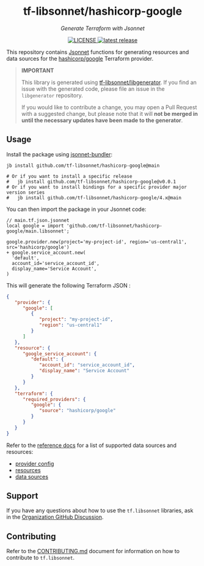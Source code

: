 <h1 align="center">tf-libsonnet/hashicorp-google</h1>

<p align="center">
  <em>Generate Terraform with Jsonnet</em>
</p>

<p align="center">
  <a href="https://github.com/tf-libsonnet/hashicorp-google/blob/main/LICENSE">
    <img alt="LICENSE" src="https://img.shields.io/github/license/tf-libsonnet/hashicorp-google?style=for-the-badge">
  </a>
  <a href="https://github.com/tf-libsonnet/hashicorp-google/releases/latest">
    <img alt="latest release" src="https://img.shields.io/github/v/release/tf-libsonnet/hashicorp-google?style=for-the-badge">
  </a>
</p>

This repository contains [Jsonnet](https://jsonnet.org/) functions for generating resources and data sources for the
[hashicorp/google](https://registry.terraform.io/providers/hashicorp/google) Terraform provider.

> **IMPORTANT**
>
> This library is generated using [tf-libsonnet/libgenerator](https://github.com/tf-libsonnet/libgenerator). If you find
> an issue with the generated code, please file an issue in the `libgenerator` repository.
>
> If you would like to contribute a change, you may open a Pull Request with a suggested change, but please note that it
> will **not be merged in until the necessary updates have been made to the generator**.

## Usage

Install the package using [jsonnet-bundler](https://github.com/jsonnet-bundler/jsonnet-bundler):

```
jb install github.com/tf-libsonnet/hashicorp-google@main

# Or if you want to install a specific release
#   jb install github.com/tf-libsonnet/hashicorp-google@v0.0.1
# Or if you want to install bindings for a specific provider major version series
#   jb install github.com/tf-libsonnet/hashicorp-google/4.x@main
```

You can then import the package in your Jsonnet code:

```jsonnet
// main.tf.json.jsonnet
local google = import 'github.com/tf-libsonnet/hashicorp-google/main.libsonnet';

google.provider.new(project='my-project-id', region='us-central1', src='hashicorp/google')
+ google.service_account.new(
  'default',
  account_id='service_account_id',
  display_name='Service Account',
)
```

This will generate the following Terraform JSON :

```json
{
   "provider": {
      "google": [
         {
            "project": "my-project-id",
            "region": "us-central1"
         }
      ]
   },
   "resource": {
      "google_service_account": {
         "default": {
            "account_id": "service_account_id",
            "display_name": "Service Account"
         }
      }
   },
   "terraform": {
      "required_providers": {
         "google": {
            "source": "hashicorp/google"
         }
      }
   }
}
```

Refer to the [reference docs](/docs/4.x/README.md) for a list of supported data sources and resources:

- [provider config](/docs/4.x/provider.md)
- [resources](/docs/4.x/README.md)
- [data sources](/docs/4.x/data/index.md)


## Support

If you have any questions about how to use the `tf.libsonnet` libraries, ask in the [Organization GitHub
Discussion](https://github.com/orgs/tf-libsonnet/discussions).


## Contributing

Refer to the [CONTRIBUTING.md](/CONTRIBUTING.md) document for information on how to contribute to `tf.libsonnet`.
